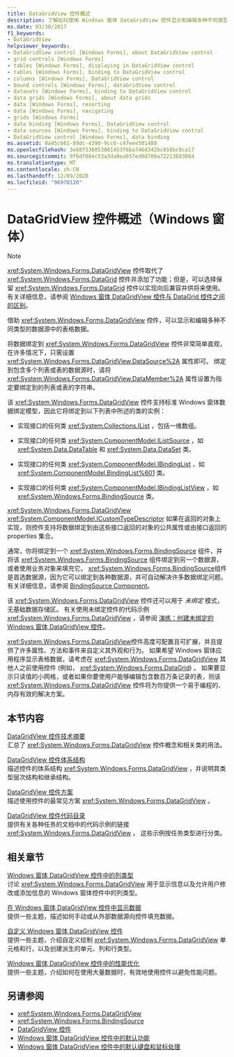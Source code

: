 ```yaml
---
title: DataGridView 控件概述
description: 了解如何使用 Windows 窗体 DataGridView 控件显示和编辑多种不同类型的数据源中的表格数据。
ms.date: 03/30/2017
f1_keywords:
- DataGridView
helpviewer_keywords:
- DataGridView control [Windows Forms], about DataGridView control
- grid controls [Windows Forms]
- tables [Windows Forms], displaying in DataGridView control
- tables [Windows Forms], binding to DataGridView control
- columns [Windows Forms], DataGridView control
- bound controls [Windows Forms], dataGridView control
- datasets [Windows Forms], binding to DataGridView control
- data grids [Windows Forms], about data grids
- data [Windows Forms], resorting
- data [Windows Forms], navigating
- grids [Windows Forms]
- data binding [Windows Forms], DataGridView control
- data sources [Windows Forms], binding to DataGridView control
- DataGridView control [Windows Forms], data binding
ms.assetid: 0a45c661-89dc-4390-9cc6-c47eee501488
ms.openlocfilehash: 3e68f536853081453f6ba746d342bc016bc8ca17
ms.sourcegitcommit: 9f6df084c53a3da0ea657ed0d708a72213683084
ms.translationtype: MT
ms.contentlocale: zh-CN
ms.lasthandoff: 12/09/2020
ms.locfileid: "96970120"
---
```

# <a name="datagridview-control-overview-windows-forms"></a>DataGridView 控件概述（Windows 窗体）
> [!NOTE]
> <xref:System.Windows.Forms.DataGridView> 控件取代了 <xref:System.Windows.Forms.DataGrid> 控件并添加了功能；但是，可以选择保留 <xref:System.Windows.Forms.DataGrid> 控件以实现向后兼容并供将来使用。 有关详细信息，请参阅 [Windows 窗体 DataGridView 控件与 DataGrid 控件之间的区别](differences-between-the-windows-forms-datagridview-and-datagrid-controls.md)。  
  
 借助 <xref:System.Windows.Forms.DataGridView> 控件，可以显示和编辑多种不同类型的数据源中的表格数据。  
  
 将数据绑定到 <xref:System.Windows.Forms.DataGridView> 控件非常简单直观，在许多情况下，只需设置 <xref:System.Windows.Forms.DataGridView.DataSource%2A> 属性即可。 绑定到包含多个列表或表的数据源时，请将 <xref:System.Windows.Forms.DataGridView.DataMember%2A> 属性设置为指定要绑定到的列表或表的字符串。  
  
 该 <xref:System.Windows.Forms.DataGridView> 控件支持标准 Windows 窗体数据绑定模型，因此它将绑定到以下列表中所述的类的实例：  
  
- 实现接口的任何类 <xref:System.Collections.IList> ，包括一维数组。  
  
- 实现接口的任何类 <xref:System.ComponentModel.IListSource> ，如 <xref:System.Data.DataTable> 和 <xref:System.Data.DataSet> 类。  
  
- 实现接口的任何类 <xref:System.ComponentModel.IBindingList> ，如 <xref:System.ComponentModel.BindingList%601> 类。  
  
- 实现接口的任何类 <xref:System.ComponentModel.IBindingListView> ，如 <xref:System.Windows.Forms.BindingSource> 类。  
  
 <xref:System.Windows.Forms.DataGridView> <xref:System.ComponentModel.ICustomTypeDescriptor> 如果在返回的对象上实现，则控件支持将数据绑定到由这些接口返回的对象的公共属性或由接口返回的 properties 集合。  
  
 通常，你将绑定到一个 <xref:System.Windows.Forms.BindingSource> 组件，并将该 <xref:System.Windows.Forms.BindingSource> 组件绑定到另一个数据源，或者使用业务对象来填充它。 <xref:System.Windows.Forms.BindingSource>组件是首选数据源，因为它可以绑定到各种数据源，并可自动解决许多数据绑定问题。 有关详细信息，请参阅 [BindingSource Component](bindingsource-component.md)。  
  
 该 <xref:System.Windows.Forms.DataGridView> 控件还可以用于 *未绑定* 模式，无基础数据存储区。 有关使用未绑定控件的代码示例 <xref:System.Windows.Forms.DataGridView> ，请参阅 [演练：创建未绑定的 Windows 窗体 DataGridView 控件](walkthrough-creating-an-unbound-windows-forms-datagridview-control.md)。  
  
 <xref:System.Windows.Forms.DataGridView>控件高度可配置且可扩展，并且提供了许多属性、方法和事件来自定义其外观和行为。 如果希望 Windows 窗体应用程序显示表格数据，请考虑在 <xref:System.Windows.Forms.DataGridView> 其他人之前使用控件 (例如， <xref:System.Windows.Forms.DataGrid>) 。 如果要显示只读值的小网格，或者如果你要使用户能够编辑包含数百万条记录的表，则该 <xref:System.Windows.Forms.DataGridView> 控件将为你提供一个易于编程的、内存有效的解决方案。  
  
## <a name="in-this-section"></a>本节内容  
 [DataGridView 控件技术摘要](datagridview-control-technology-summary-windows-forms.md)  
 汇总了 <xref:System.Windows.Forms.DataGridView> 控件概念和相关类的用法。  
  
 [DataGridView 控件体系结构](datagridview-control-architecture-windows-forms.md)  
 描述控件的体系结构 <xref:System.Windows.Forms.DataGridView> ，并说明其类型层次结构和继承结构。  
  
 [DataGridView 控件方案](datagridview-control-scenarios-windows-forms.md)  
 描述使用控件的最常见方案 <xref:System.Windows.Forms.DataGridView> 。  
  
 [DataGridView 控件代码目录](datagridview-control-code-directory-windows-forms.md)  
 提供有关各种任务的文档中的代码示例的链接 <xref:System.Windows.Forms.DataGridView> 。 这些示例按任务类型进行分类。  
  
## <a name="related-sections"></a>相关章节  
 [Windows 窗体 DataGridView 控件中的列类型](column-types-in-the-windows-forms-datagridview-control.md)  
 讨论 <xref:System.Windows.Forms.DataGridView> 用于显示信息以及允许用户修改或添加信息的 Windows 窗体控件中的列类型。  
  
 [在 Windows 窗体 DataGridView 控件中显示数据](displaying-data-in-the-windows-forms-datagridview-control.md)  
 提供一些主题，描述如何手动或从外部数据源向控件填充数据。  
  
 [自定义 Windows 窗体 DataGridView 控件](customizing-the-windows-forms-datagridview-control.md)  
 提供一些主题，介绍自定义绘制 <xref:System.Windows.Forms.DataGridView> 单元格和行，以及创建派生的单元、列和行类型。  
  
 [Windows 窗体 DataGridView 控件中的性能优化](performance-tuning-in-the-windows-forms-datagridview-control.md)  
 提供一些主题，介绍如何在使用大量数据时，有效地使用控件以避免性能问题。  
  
## <a name="see-also"></a>另请参阅

- <xref:System.Windows.Forms.DataGridView>
- <xref:System.Windows.Forms.BindingSource>
- [DataGridView 控件](datagridview-control-windows-forms.md)
- [Windows 窗体 DataGridView 控件中的默认功能](default-functionality-in-the-windows-forms-datagridview-control.md)
- [Windows 窗体 DataGridView 控件中的默认键盘和鼠标处理](default-keyboard-and-mouse-handling-in-the-windows-forms-datagridview-control.md)

